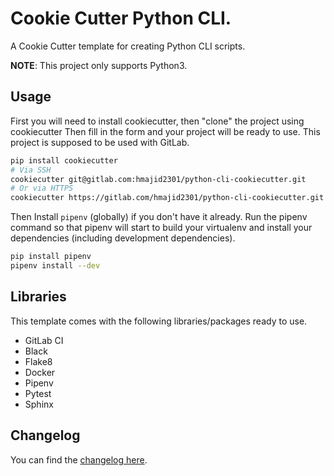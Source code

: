 # Cookie Cutter Python CLI.

A Cookie Cutter template for creating Python CLI scripts. 

**NOTE**: This project only supports Python3.

## Usage

First you will need to install cookiecutter, then "clone" the project using cookiecutter
Then fill in the form and your project will be ready to use. This project is supposed to be used with GitLab.

```bash
pip install cookiecutter
# Via SSH
cookiecutter git@gitlab.com:hmajid2301/python-cli-cookiecutter.git
# Or via HTTPS
cookiecutter https://gitlab.com/hmajid2301/python-cli-cookiecutter.git
```

Then Install `pipenv` (globally) if you don't have it already. Run the pipenv command so that
pipenv will start to build your virtualenv and install your dependencies (including development dependencies).

```bash
pip install pipenv
pipenv install --dev
```

## Libraries

This template comes with the following libraries/packages ready to use.

- GitLab CI
- Black
- Flake8
- Docker
- Pipenv
- Pytest
- Sphinx

## Changelog

You can find the [changelog here](https://gitlab.com/hmajid2301/python-cli-cookiecutter/blob/master/CHANGELOG.md).